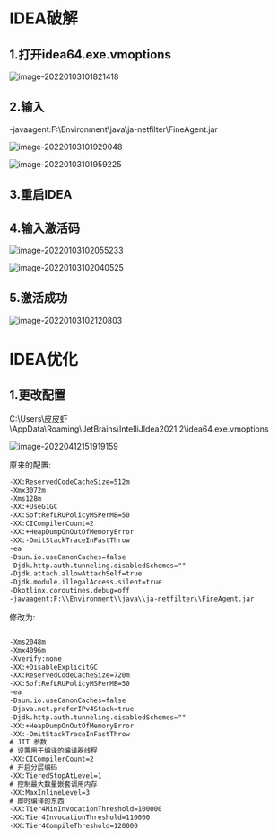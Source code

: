 # IDEA破解

## 1.打开idea64.exe.vmoptions

![image-20220103101821418](C:\Users\皮皮虾\AppData\Roaming\Typora\typora-user-images\image-20220103101821418.png)

## 2.输入 

-javaagent:F:\\Environment\\java\\ja-netfilter\\FineAgent.jar

![image-20220103101929048](C:\Users\皮皮虾\AppData\Roaming\Typora\typora-user-images\image-20220103101929048.png)

![image-20220103101959225](C:\Users\皮皮虾\AppData\Roaming\Typora\typora-user-images\image-20220103101959225.png)

## 3.重启IDEA

## 4.输入激活码

![image-20220103102055233](C:\Users\皮皮虾\AppData\Roaming\Typora\typora-user-images\image-20220103102055233.png)

![image-20220103102040525](C:\Users\皮皮虾\AppData\Roaming\Typora\typora-user-images\image-20220103102040525.png)

## 5.激活成功

![image-20220103102120803](C:\Users\皮皮虾\AppData\Roaming\Typora\typora-user-images\image-20220103102120803.png)



















# IDEA优化

## 1.更改配置

C:\Users\皮皮虾\AppData\Roaming\JetBrains\IntelliJIdea2021.2\idea64.exe.vmoptions

![image-20220412151919159](G:\Document\mdNote\Typora\image-20220412151919159.png)

原来的配置:

```txt
-XX:ReservedCodeCacheSize=512m
-Xmx3072m
-Xms128m
-XX:+UseG1GC
-XX:SoftRefLRUPolicyMSPerMB=50
-XX:CICompilerCount=2
-XX:+HeapDumpOnOutOfMemoryError
-XX:-OmitStackTraceInFastThrow
-ea
-Dsun.io.useCanonCaches=false
-Djdk.http.auth.tunneling.disabledSchemes=""
-Djdk.attach.allowAttachSelf=true
-Djdk.module.illegalAccess.silent=true
-Dkotlinx.coroutines.debug=off
-javaagent:F:\\Environment\\java\\ja-netfilter\\FineAgent.jar
```

修改为:

```txt

-Xms2048m
-Xmx4096m
-Xverify:none
-XX:+DisableExplicitGC
-XX:ReservedCodeCacheSize=720m
-XX:SoftRefLRUPolicyMSPerMB=50
-ea
-Dsun.io.useCanonCaches=false
-Djava.net.preferIPv4Stack=true
-Djdk.http.auth.tunneling.disabledSchemes=""
-XX:+HeapDumpOnOutOfMemoryError
-XX:-OmitStackTraceInFastThrow
# JIT 参数
# 设置用于编译的编译器线程
-XX:CICompilerCount=2
# 开启分层编码
-XX:TieredStopAtLevel=1
# 控制最大数量嵌套调用内存
-XX:MaxInlineLevel=3
# 即时编译的东西
-XX:Tier4MinInvocationThreshold=100000
-XX:Tier4InvocationThreshold=110000
-XX:Tier4CompileThreshold=120000

```

